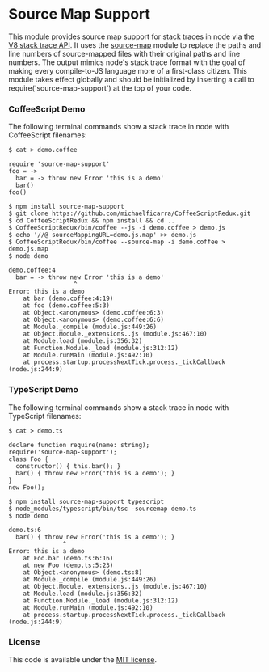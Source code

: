 # Source Map Support

This module provides source map support for stack traces in node via the [V8 stack trace API](http://code.google.com/p/v8/wiki/JavaScriptStackTraceApi). It uses the [source-map](https://github.com/mozilla/source-map) module to replace the paths and line numbers of source-mapped files with their original paths and line numbers. The output mimics node's stack trace format with the goal of making every compile-to-JS language more of a first-class citizen. This module takes effect globally and should be initialized by inserting a call to require('source-map-support') at the top of your code.

### CoffeeScript Demo

The following terminal commands show a stack trace in node with CoffeeScript filenames:

    $ cat > demo.coffee

    require 'source-map-support'
    foo = ->
      bar = -> throw new Error 'this is a demo'
      bar()
    foo()

    $ npm install source-map-support
    $ git clone https://github.com/michaelficarra/CoffeeScriptRedux.git
    $ cd CoffeeScriptRedux && npm install && cd ..
    $ CoffeeScriptRedux/bin/coffee --js -i demo.coffee > demo.js
    $ echo '//@ sourceMappingURL=demo.js.map' >> demo.js
    $ CoffeeScriptRedux/bin/coffee --source-map -i demo.coffee > demo.js.map
    $ node demo

    demo.coffee:4
      bar = -> throw new Error 'this is a demo'
                      ^
    Error: this is a demo
        at bar (demo.coffee:4:19)
        at foo (demo.coffee:5:3)
        at Object.<anonymous> (demo.coffee:6:3)
        at Object.<anonymous> (demo.coffee:6:6)
        at Module._compile (module.js:449:26)
        at Object.Module._extensions..js (module.js:467:10)
        at Module.load (module.js:356:32)
        at Function.Module._load (module.js:312:12)
        at Module.runMain (module.js:492:10)
        at process.startup.processNextTick.process._tickCallback (node.js:244:9)

### TypeScript Demo

The following terminal commands show a stack trace in node with TypeScript filenames:

    $ cat > demo.ts

    declare function require(name: string);
    require('source-map-support');
    class Foo {
      constructor() { this.bar(); }
      bar() { throw new Error('this is a demo'); }
    }
    new Foo();

    $ npm install source-map-support typescript
    $ node_modules/typescript/bin/tsc -sourcemap demo.ts
    $ node demo

    demo.ts:6
      bar() { throw new Error('this is a demo'); }
                   ^
    Error: this is a demo
        at Foo.bar (demo.ts:6:16)
        at new Foo (demo.ts:5:23)
        at Object.<anonymous> (demo.ts:8)
        at Module._compile (module.js:449:26)
        at Object.Module._extensions..js (module.js:467:10)
        at Module.load (module.js:356:32)
        at Function.Module._load (module.js:312:12)
        at Module.runMain (module.js:492:10)
        at process.startup.processNextTick.process._tickCallback (node.js:244:9)

### License

This code is available under the [MIT license](http://opensource.org/licenses/MIT).
